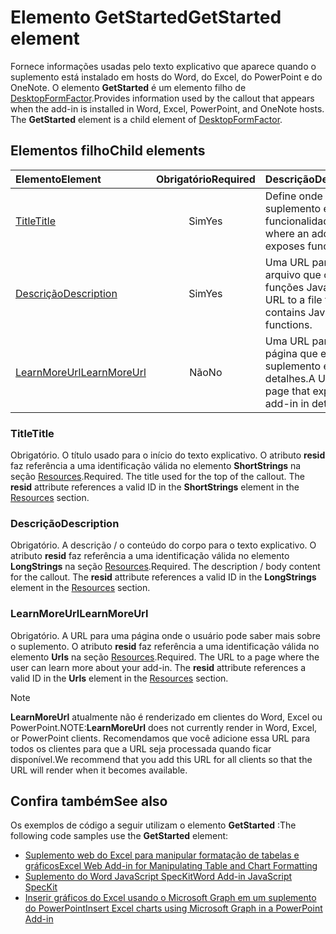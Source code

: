 # <a name="getstarted-element"></a><span data-ttu-id="ea585-101">Elemento GetStarted</span><span class="sxs-lookup"><span data-stu-id="ea585-101">GetStarted element</span></span>

<span data-ttu-id="ea585-p101">Fornece informações usadas pelo texto explicativo que aparece quando o suplemento está instalado em hosts do Word, do Excel, do PowerPoint e do OneNote. O elemento **GetStarted** é um elemento filho de [DesktopFormFactor](desktopformfactor.md).</span><span class="sxs-lookup"><span data-stu-id="ea585-p101">Provides information used by the callout that appears when the add-in is installed in Word, Excel, PowerPoint, and OneNote hosts. The **GetStarted** element is a child element of [DesktopFormFactor](desktopformfactor.md).</span></span>

## <a name="child-elements"></a><span data-ttu-id="ea585-104">Elementos filho</span><span class="sxs-lookup"><span data-stu-id="ea585-104">Child elements</span></span>

| <span data-ttu-id="ea585-105">Elemento</span><span class="sxs-lookup"><span data-stu-id="ea585-105">Element</span></span>                       | <span data-ttu-id="ea585-106">Obrigatório</span><span class="sxs-lookup"><span data-stu-id="ea585-106">Required</span></span> | <span data-ttu-id="ea585-107">Descrição</span><span class="sxs-lookup"><span data-stu-id="ea585-107">Description</span></span>                                        |
|:------------------------------|:--------:|:---------------------------------------------------|
| [<span data-ttu-id="ea585-108">Title</span><span class="sxs-lookup"><span data-stu-id="ea585-108">Title</span></span>](#title)               | <span data-ttu-id="ea585-109">Sim</span><span class="sxs-lookup"><span data-stu-id="ea585-109">Yes</span></span>      | <span data-ttu-id="ea585-110">Define onde um suplemento expõe a funcionalidade.</span><span class="sxs-lookup"><span data-stu-id="ea585-110">Defines where an add-in exposes functionality.</span></span>     |
| [<span data-ttu-id="ea585-111">Descrição</span><span class="sxs-lookup"><span data-stu-id="ea585-111">Description</span></span>](#description)   | <span data-ttu-id="ea585-112">Sim</span><span class="sxs-lookup"><span data-stu-id="ea585-112">Yes</span></span>      | <span data-ttu-id="ea585-113">Uma URL para um arquivo que contém funções JavaScript.</span><span class="sxs-lookup"><span data-stu-id="ea585-113">A URL to a file that contains JavaScript functions.</span></span>|
| [<span data-ttu-id="ea585-114">LearnMoreUrl</span><span class="sxs-lookup"><span data-stu-id="ea585-114">LearnMoreUrl</span></span>](#learnmoreurl) | <span data-ttu-id="ea585-115">Não</span><span class="sxs-lookup"><span data-stu-id="ea585-115">No</span></span>       | <span data-ttu-id="ea585-116">Uma URL para uma página que explica o suplemento em detalhes.</span><span class="sxs-lookup"><span data-stu-id="ea585-116">A URL to a page that explains the add-in in detail.</span></span>   |

### <a name="title"></a><span data-ttu-id="ea585-117">Title</span><span class="sxs-lookup"><span data-stu-id="ea585-117">Title</span></span> 

<span data-ttu-id="ea585-p102">Obrigatório. O título usado para o início do texto explicativo. O atributo **resid** faz referência a uma identificação válida no elemento **ShortStrings** na seção [Resources](resources.md).</span><span class="sxs-lookup"><span data-stu-id="ea585-p102">Required. The title used for the top of the callout. The **resid** attribute references a valid ID in the **ShortStrings** element in the [Resources](resources.md) section.</span></span>

### <a name="description"></a><span data-ttu-id="ea585-121">Descrição</span><span class="sxs-lookup"><span data-stu-id="ea585-121">Description</span></span>

<span data-ttu-id="ea585-p103">Obrigatório. A descrição / o conteúdo do corpo para o texto explicativo. O atributo **resid** faz referência a uma identificação válida no elemento **LongStrings** na seção [Resources](resources.md).</span><span class="sxs-lookup"><span data-stu-id="ea585-p103">Required. The description / body content for the callout. The **resid** attribute references a valid ID in the **LongStrings** element in the [Resources](resources.md) section.</span></span>

### <a name="learnmoreurl"></a><span data-ttu-id="ea585-125">LearnMoreUrl</span><span class="sxs-lookup"><span data-stu-id="ea585-125">LearnMoreUrl</span></span>

<span data-ttu-id="ea585-p104">Obrigatório. A URL para uma página onde o usuário pode saber mais sobre o suplemento. O atributo **resid** faz referência a uma identificação válida no elemento **Urls** na seção [Resources](resources.md).</span><span class="sxs-lookup"><span data-stu-id="ea585-p104">Required. The URL to a page where the user can learn more about your add-in. The **resid** attribute references a valid ID in the **Urls** element in the [Resources](resources.md) section.</span></span>

> [!NOTE]
> <span data-ttu-id="ea585-129">**LearnMoreUrl** atualmente não é renderizado em clientes do Word, Excel ou PowerPoint.</span><span class="sxs-lookup"><span data-stu-id="ea585-129">NOTE:**LearnMoreUrl** does not currently render in Word, Excel, or PowerPoint clients.</span></span> <span data-ttu-id="ea585-130">Recomendamos que você adicione essa URL para todos os clientes para que a URL seja processada quando ficar disponível.</span><span class="sxs-lookup"><span data-stu-id="ea585-130">We recommend that you add this URL for all clients so that the URL will render when it becomes available.</span></span> 

## <a name="see-also"></a><span data-ttu-id="ea585-131">Confira também</span><span class="sxs-lookup"><span data-stu-id="ea585-131">See also</span></span>

<span data-ttu-id="ea585-132">Os exemplos de código a seguir utilizam o elemento **GetStarted** :</span><span class="sxs-lookup"><span data-stu-id="ea585-132">The following code samples use the **GetStarted** element:</span></span>

* [<span data-ttu-id="ea585-133">Suplemento web do Excel para manipular formatação de tabelas e gráficos</span><span class="sxs-lookup"><span data-stu-id="ea585-133">Excel Web Add-in for Manipulating Table and Chart Formatting</span></span>](https://github.com/OfficeDev/Excel-Add-in-JavaScript-SalesTracker)
* [<span data-ttu-id="ea585-134">Suplemento do Word JavaScript SpecKit</span><span class="sxs-lookup"><span data-stu-id="ea585-134">Word Add-in JavaScript SpecKit</span></span>](https://github.com/OfficeDev/Word-Add-in-JS-SpecKit)
* [<span data-ttu-id="ea585-135">Inserir gráficos do Excel usando o Microsoft Graph em um suplemento do PowerPoint</span><span class="sxs-lookup"><span data-stu-id="ea585-135">Insert Excel charts using Microsoft Graph in a PowerPoint Add-in</span></span>](https://github.com/OfficeDev/PowerPoint-Add-in-Microsoft-Graph-ASPNET-InsertChart)
